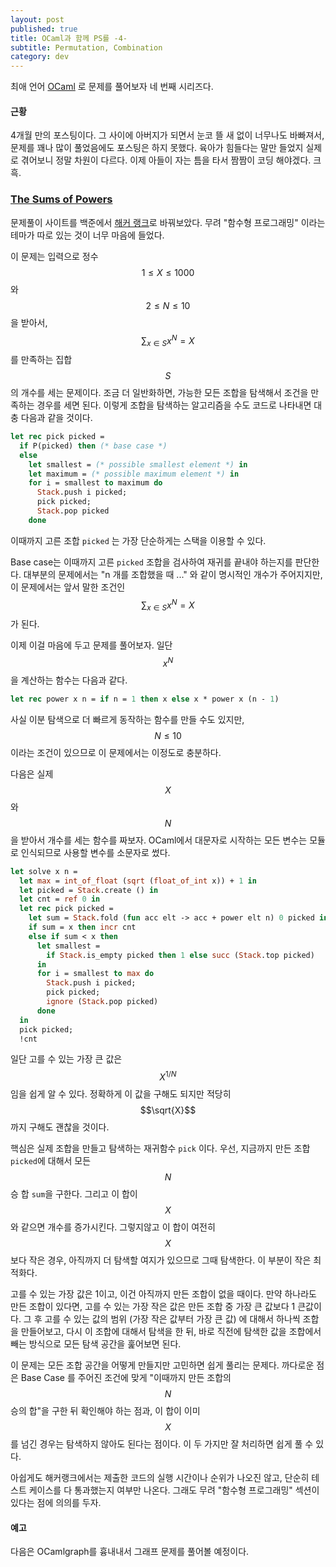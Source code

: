 ```yaml
---
layout: post
published: true
title: OCaml과 함께 PS를 -4-
subtitle: Permutation, Combination
category: dev
---
```


 최애 언어 [OCaml](https://ocaml.org/) 로 문제를 풀어보자 네 번째
 시리즈다.


#### 근황
 4개월 만의 포스팅이다. 그 사이에 아버지가 되면서 눈코 뜰 새 없이
 너무나도 바빠져서, 문제를 꽤나 많이 풀었음에도 포스팅은 하지
 못했다. 육아가 힘들다는 말만 들었지 실제로 겪어보니 정말 차원이
 다르다. 이제 아들이 자는 틈을 타서 짬짬이 코딩 해야겠다. 크흑.

### [The Sums of Powers](https://www.hackerrank.com/challenges/functional-programming-the-sums-of-powers/problem)
 문제풀이 사이트를 백준에서 [해커 랭크](https://www.hackerrank.com)로
 바꿔보았다. 무려 "함수형 프로그래밍" 이라는 테마가 따로 있는 것이
 너무 마음에 들었다.

 이 문제는 입력으로 정수 $$1 \leq X \leq 1000$$와 $$2 \leq N \leq
 10$$을 받아서, $$\displaystyle \sum_{x \in S} {x ^ N} = X$$ 를
 만족하는 집합 $$S$$의 개수를 세는 문제이다. 조금 더 일반화하면,
 가능한 모든 조합을 탐색해서 조건을 만족하는 경우를 세면 된다. 이렇게
 조합을 탐색하는 알고리즘을 수도 코드로 나타내면 대충 다음과 같을
 것이다.

``` ocaml
let rec pick picked =
  if P(picked) then (* base case *)
  else
    let smallest = (* possible smallest element *) in
    let maximum = (* possible maximum element *) in
    for i = smallest to maximum do
      Stack.push i picked;
      pick picked;
      Stack.pop picked
    done
```
 이때까지 고른 조합 `picked` 는 가장 단순하게는 스택을 이용할 수 있다.

 Base case는 이때까지 고른 `picked` 조합을 검사하여 재귀를 끝내야
 하는지를 판단한다. 대부분의 문제에서는 "n 개를 조합했을 때 ..." 와
 같이 명시적인 개수가 주어지지만, 이 문제에서는 앞서 말한 조건인
 $$\displaystyle \sum_{x \in S} {x ^ N} = X$$ 가 된다.

 이제 이걸 마음에 두고 문제를 풀어보자. 일단 $$x^N$$을 계산하는 함수는
 다음과 같다.

```ocaml
let rec power x n = if n = 1 then x else x * power x (n - 1)
```

 사실 이분 탐색으로 더 빠르게 동작하는 함수를 만들 수도 있지만, $$N
 \leq 10$$ 이라는 조건이 있으므로 이 문제에서는 이정도로 충분하다.

 다음은 실제 $$X$$와 $$N$$을 받아서 개수를 세는 함수를
 짜보자. OCaml에서 대문자로 시작하는 모든 변수는 모듈로 인식되므로
 사용할 변수를 소문자로 썼다.

```ocaml
let solve x n =
  let max = int_of_float (sqrt (float_of_int x)) + 1 in
  let picked = Stack.create () in
  let cnt = ref 0 in
  let rec pick picked =
    let sum = Stack.fold (fun acc elt -> acc + power elt n) 0 picked in
    if sum = x then incr cnt
    else if sum < x then
      let smallest =
        if Stack.is_empty picked then 1 else succ (Stack.top picked)
      in
      for i = smallest to max do
        Stack.push i picked;
        pick picked;
        ignore (Stack.pop picked)
      done
  in
  pick picked;
  !cnt
```

  일단 고를 수 있는 가장 큰 값은 $$X^{1/N}$$임을 쉽게 알 수
  있다. 정확하게 이 값을 구해도 되지만 적당히 $$\sqrt{X}$$까지 구해도
  괜찮을 것이다.

  핵심은 실제 조합을 만들고 탐색하는 재귀함수 `pick` 이다. 우선,
  지금까지 만든 조합 `picked`에 대해서 모든 $$N$$승 합 `sum`을
  구한다. 그리고 이 합이 $$X$$와 같으면 개수를 증가시킨다. 그렇지않고
  이 합이 여전히 $$X$$보다 작은 경우, 아직까지 더 탐색할 여지가
  있으므로 그때 탐색한다. 이 부분이 작은 최적화다.

  고를 수 있는 가장 값은 1이고, 이건 아직까지 만든 조합이 없을
  때이다. 만약 하나라도 만든 조합이 있다면, 고를 수 있는 가장 작은
  값은 만든 조합 중 가장 큰 값보다 1 큰값이다. 그 후 고를 수 있는 값의
  범위 (가장 작은 값부터 가장 큰 값) 에 대해서 하나씩 조합을
  만들어보고, 다시 이 조합에 대해서 탐색을 한 뒤, 바로 직전에 탐색한
  값을 조합에서 빼는 방식으로 모든 탐색 공간을 훑어보면 된다.

  이 문제는 모든 조합 공간을 어떻게 만들지만 고민하면 쉽게 풀리는
  문제다. 까다로운 점은 Base Case 를 주어진 조건에 맞게 "이때까지 만든
  조합의 $$N$$ 승의 합"을 구한 뒤 확인해야 하는 점과, 이 합이 이미
  $$X$$를 넘긴 경우는 탐색하지 않아도 된다는 점이다. 이 두 가지만 잘
  처리하면 쉽게 풀 수 있다.

  아쉽게도 해커랭크에서는 제출한 코드의 실행 시간이나 순위가 나오진
  않고, 단순히 테스트 케이스를 다 통과했는지 여부만 나온다. 그래도
  무려 "함수형 프로그래밍" 섹션이 있다는 점에 의의를 두자.

#### 예고
  다음은 OCamlgraph를 흉내내서 그래프 문제를 풀어볼 예정이다.
